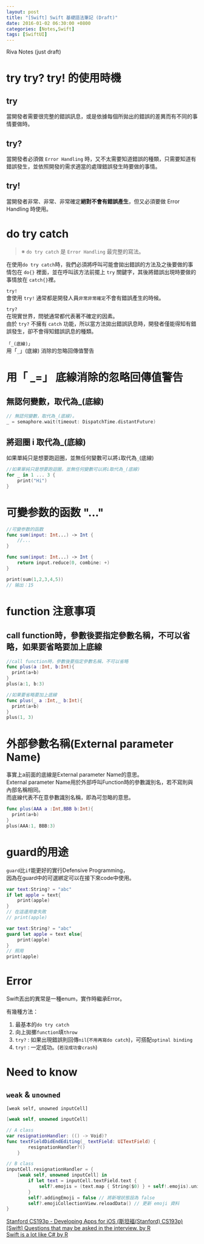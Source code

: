 ```yaml
---
layout: post
title: "[Swift] Swift 基礎語法筆記 (Draft)"
date: 2016-01-02 06:30:00 +0800
categories: [Notes,Swift]
tags: [SwiftUI]
---
```


Riva Notes (just draft)

# try try? try! 的使用時機

## try
當開發者需要很完整的錯誤訊息，或是依據每個所拋出的錯誤的差異而有不同的事情要做時。

## try?

當開發者必須做 `Error Handling` 時，又不太需要知道錯誤的種類，只需要知道有錯誤發生，並依照開發的需求適當的處理錯誤發生時要做的事情。

## try!

當開發者非常、非常、非常確定**絕對不會有錯誤產生**，但又必須要做 Error Handling 時使用。


# do try catch

> ※ `do try catch` 是 `Error Handling` 最完整的寫法。

在使用`do try catch`時，我們必須將呼叫可能會拋出錯誤的方法及之後要做的事情包在 `do{}` 裡面，並在呼叫該方法前擺上 `try` 關鍵字，其後將錯誤出現時要做的事情放在 `catch{}`裡。


`try!`      
會使用 `try!` 通常都是開發人員`非常非常確定`不會有錯誤產生的時候。


`try?`      
在現實世界，問號通常都代表著不確定的因素。      
由於 `try?` 不擁有 `catch` 功能，所以當方法拋出錯誤訊息時，開發者僅能得知有錯誤發生，卻不會得知錯誤訊息的種類。     

`「_(底線)」 `    
用「`_`」(底線) 消除的忽略回傳值警告    


# 用「 _=」 底線消除的忽略回傳值警告

## 無認何變數，取代為_(底線)   

```swift
// 無認何變數，取代為_(底線)。
_ = semaphore.wait(timeout: DispatchTime.distantFuture) 
```

## 將迴圈 i 取代為_(底線)

如果單純只是想要跑迴圈，並無任何變數可以將`i`取代為`_`(底線)

```swift
//如果單純只是想要跑迴圈，並無任何變數可以將i取代為_(底線)
for _ in 1 ... 3 {
    print("Hi")
}
```

# 可變参数的函数 "..."

```swift
//可變参数的函数
func sum(input: Int...) -> Int {
    //...
}

func sum(input: Int...) -> Int {
    return input.reduce(0, combine: +)
}

print(sum(1,2,3,4,5))
// 输出：15
```

# function 注意事項

## call function時，參數後要指定參數名稱，不可以省略，如果要省略要加上底線

```swift
//call function時，參數後要指定參數名稱，不可以省略
func plus(a :Int, b:Int){
  print(a+b)
}
plus(a:1, b:3)

//如果要省略要加上底線
func plus(_ a :Int,_ b:Int){
  print(a+b)
}
plus(1, 3) 
```

# 外部參數名稱(External parameter Name)

事實上a前面的底線是External parameter Name的意思。      
External parameter Name用於外部呼叫Function時的參數識別名，若不寫則與內部名稱相同。     
而底線代表不在意參數識別名稱，即為可忽略的意思。

```swift
func plus(AAA a :Int,BBB b:Int){
  print(a+b)
}
plus(AAA:1, BBB:3)
```

# guard的用途 

`guard`比`if`能更好的實行Defensive Programming，        
因為在guard中的可選綁定可以在接下來code中使用。     

```swift
var text:String? = "abc"
if let apple = text{
	print(apple)
}
// 在這邊用會失敗
// print(apple)

var text:String? = "abc"
guard let apple = text else{
	print(apple)
}
// 照用
print(apple)
```


# Error
Swift丟出的異常是一種enum，實作時繼承Error。        

有幾種方法：    

1. 最基本的`do try catch` 
2. 向上拋擲`function`填`throw`  
3. `try?` : 如果出現錯誤則回傳`nil`(`不用再寫do catch`)，可搭配`optinal binding`    
4. `try!` : 一定成功。(`若沒成功會crash`)   


# Need to know 

## `weak` & `unowned` 

`[weak self, unowned inputCell]`

```swift
[weak self, unowned inputCell]
```

```swift
// A class
var resignationHandler: (() -> Void)?
func textFieldDidEndEditing(_ textField: UITextField) {
        resignationHandler?()
    }

// B class
inputCell.resignationHandler = {  
    [weak self, unowned inputCell] in
        if let text = inputCell.textField.text {
            self?.emojis = (text.map { String($0) } + self!.emojis).uniquified
        }
        self?.addingEmoji = false // 將新增狀態設為 false
        self?.emojiCollectionView.reloadData() // 更新 emoji 資料
}
```

[Stanford CS193p - Developing Apps for iOS  (斯坦福(Stanford) CS193p)](https://cs193p.sites.stanford.edu)           
[[Swift] Questions that may be asked in the interview.  by R](https://riivalin.github.io/posts/2015/12/swift-questions-that-may-be-asked-in-the-interview/)     
[Swift is a lot like C#  by R](https://riivalin.github.io/posts/1999/02/swift-is-a-lot-like-c-sharp/)

